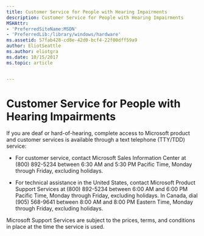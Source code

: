 ```yaml
---
title: Customer Service for People with Hearing Impairments
description: Customer Service for People with Hearing Impairments
MSHAttr:
- 'PreferredSiteName:MSDN'
- 'PreferredLib:/library/windows/hardware'
ms.assetid: 57fab428-cd8e-42d0-bcf4-22f00dff59a9
author: EliotSeattle
ms.author: eliotgra
ms.date: 10/15/2017
ms.topic: article


---
```


# Customer Service for People with Hearing Impairments


If you are deaf or hard-of-hearing, complete access to Microsoft product and customer services is available through a text telephone (TTY/TDD) service:

-   For customer service, contact Microsoft Sales Information Center at (800) 892-5234 between 6:30 AM and 5:30 PM Pacific Time, Monday through Friday, excluding holidays.

-   For technical assistance in the United States, contact Microsoft Product Support Services at (800) 892-5234 between 6:00 AM and 6:00 PM Pacific Time, Monday through Friday, excluding holidays. In Canada, dial (905) 568-9641 between 8:00 AM and 8:00 PM Eastern Time, Monday through Friday, excluding holidays.

Microsoft Support Services are subject to the prices, terms, and conditions in place at the time the service is used.

 

 






